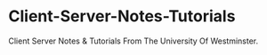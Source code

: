# Client-Server-Notes-Tutorials
Client Server Notes &amp; Tutorials From The University Of Westminster.
